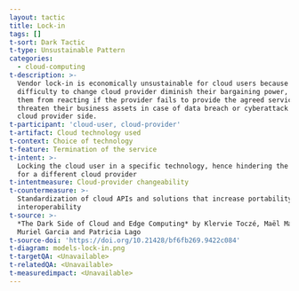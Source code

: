 ```yaml
---
layout: tactic
title: Lock-in
tags: []
t-sort: Dark Tactic
t-type: Unsustainable Pattern
categories:
  - cloud-computing
t-description: >-
  Vendor lock-in is economically unsustainable for cloud users because the
  difficulty to change cloud provider diminish their bargaining power, prevent
  them from reacting if the provider fails to provide the agreed service or even
  threaten their business assets in case of data breach or cyberattack on the
  cloud provider side.
t-participant: 'cloud-user, cloud-provider'
t-artifact: Cloud technology used
t-context: Choice of technology
t-feature: Termination of the service
t-intent: >-
  Locking the cloud user in a specific technology, hence hindering the change
  for a different cloud provider
t-intentmeasure: Cloud-provider changeability
t-countermeasure: >-
  Standardization of cloud APIs and solutions that increase portability and
  interoperability
t-source: >-
  *The Dark Side of Cloud and Edge Computing* by Klervie Toczé, Maël Madon,
  Muriel Garcia and Patricia Lago
t-source-doi: 'https://doi.org/10.21428/bf6fb269.9422c084'
t-diagram: models-lock-in.png
t-targetQA: <Unavailable>
t-relatedQA: <Unavailable>
t-measuredimpact: <Unavailable>
---
```


